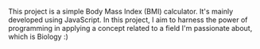 This project is a simple Body Mass Index (BMI) calculator. It's mainly developed using JavaScript. In this project, I aim to harness the power of programming in applying a concept related to a field I'm passionate about, which is Biology :)
